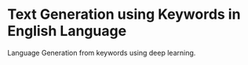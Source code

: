 # Text Generation using Keywords in English Language
Language Generation from keywords using deep learning.
